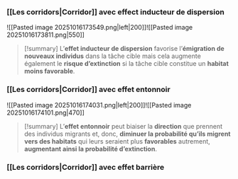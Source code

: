 ### [[Les corridors|Corridor]] avec **effect inducteur** de dispersion

![[Pasted image 20251016173549.png|left|200]]![[Pasted image 20251016173811.png|550]]
>[!summary] L’**effet inducteur de dispersion** favorise l’**émigration de nouveaux individus** dans la tâche cible mais cela augmente également le **risque d’extinction** si la tâche cible constitue un **habitat moins favorable**.

### [[Les corridors|Corridor]] avec **effet entonnoir**

![[Pasted image 20251016174031.png|left|200]]![[Pasted image 20251016174101.png|470]]
>[!summary] L’**effet entonnoir** peut biaiser la **direction** que prennent des individus migrants et, donc, **diminuer la probabilité qu’ils migrent vers des habitats** qui leurs seraient plus **favorables** autrement, **augmentant ainsi la probabilité d’extinction**.

### [[Les corridors|Corridor]] avec **effet barrière**

